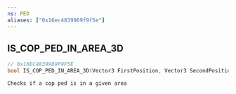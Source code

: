 ```yaml
---
ns: PED
aliases: ["0x16ec4839969f9f5e"]
---
```

## IS_COP_PED_IN_AREA_3D

```c
// 0x16EC4839969F9F5E
bool IS_COP_PED_IN_AREA_3D(Vector3 FirstPosition, Vector3 SecondPosition);
```

```
Checks if a cop ped is in a given area
```
